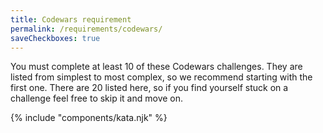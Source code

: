 ```yaml
---
title: Codewars requirement
permalink: /requirements/codewars/
saveCheckboxes: true
---
```


You must complete at least 10 of these Codewars challenges. They are listed from simplest to most complex, so we recommend starting with the first one. There are 20 listed here, so if you find yourself stuck on a challenge feel free to skip it and move on.

{% include "components/kata.njk" %}
